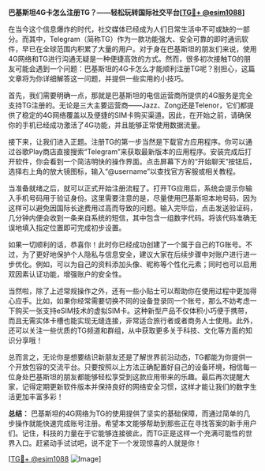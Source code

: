 **巴基斯坦4G卡怎么注册TG？——轻松玩转国际社交平台[[TG💪+ @esim1088](https://t.me/s/esim1088)]**

在当今这个信息爆炸的时代，社交媒体已经成为人们日常生活中不可或缺的一部分。而其中，Telegram（简称TG）作为一款功能强大、安全可靠的即时通讯软件，早已在全球范围内积累了大量的用户。对于身在巴基斯坦的朋友们来说，使用4G网络和TG进行沟通无疑是一种便捷高效的方式。然而，很多初次接触TG的朋友可能会遇到一个问题：巴基斯坦的4G卡怎么才能顺利注册TG呢？别担心，这篇文章将为你详细解答这一问题，并提供一些实用的小技巧。

首先，我们需要明确一点，那就是巴基斯坦的电信运营商所提供的4G服务是完全支持TG注册的。无论是三大主要运营商——Jazz、Zong还是Telenor，它们都提供了稳定的4G网络覆盖以及便捷的SIM卡购买渠道。因此，在开始之前，请确保你的手机已经成功激活了4G功能，并且能够正常使用数据流量。

接下来，让我们进入正题。注册TG的第一步当然是下载官方应用程序。你可以通过谷歌Play商店直接搜索“Telegram”来获取最新版本的应用程序。安装完成后打开软件，你会看到一个简洁明快的操作界面。点击屏幕下方的“开始聊天”按钮后，选择右上角的放大镜图标，输入“@username”以查找官方客服或相关教程。

当准备就绪之后，就可以正式开始注册流程了。打开TG应用后，系统会提示你输入手机号码用于验证身份。这里需要注意的是，尽量使用巴基斯坦本地号码，因为这样可以避免因国际长途费用过高而导致的问题。输入完毕后，点击发送验证码，几分钟内便会收到一条来自系统的短信，其中包含一组数字代码。将该代码准确无误地填入指定位置即可完成初步设置。

如果一切顺利的话，恭喜你！此时你已经成功创建了一个属于自己的TG账号。不过，为了更好地保护个人隐私与信息安全，建议大家在后续步骤中对账户进行进一步优化。例如，可以为自己的资料添加头像、昵称等个性化元素；同时也可以启用双因素认证功能，增强账户的安全性。

当然啦，除了上述常规操作之外，还有一些小贴士可以帮助你在使用过程中更加得心应手。比如，如果你经常需要切换不同的设备登录同一个账号，那么不妨考虑一下购买一张支持eSIM技术的虚拟SIM卡。这种新型产品不仅体积小巧便于携带，而且无需实体卡槽也能实现无缝连接，非常适合旅行者或者商务人士使用。此外，还可以关注一些优质的TG频道和群组，从中获取更多关于科技、文化等方面的知识分享哦！

总而言之，无论你是想要结识新朋友还是了解世界前沿动态，TG都能为你提供一个开放包容的交流平台。只要按照以上方法正确配置好自己的设备环境，相信每一位身处巴基斯坦的朋友都能够轻松享受到这款应用带来的乐趣。最后再次提醒大家，记得定期更新软件版本并保持良好的网络安全习惯，这样才能让我们的数字生活更加丰富多彩！

**总结：**
巴基斯坦的4G网络为TG的使用提供了坚实的基础保障，而通过简单的几步操作就能快速完成账号注册。希望本文能够帮助到那些正在寻找答案的新手用户们。记住，科技的力量在于它能够连接彼此，而TG正是这样一个充满可能性的世界入口。赶紧动手试试吧，说不定下一个发现惊喜的人就是你！

[[TG💪+ @esim1088](https://t.me/s/esim1088) ![Image](https://i.postimg.cc/4NQfJmqS/Snipaste-2025-05-13-00-14-12.png)]